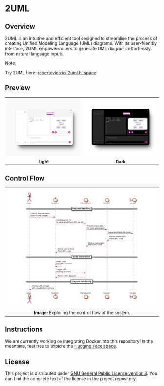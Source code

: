 # 2UML

## Overview

2UML is an intuitive and efficient tool designed to streamline the process of creating Unified Modeling Language (UML) diagrams. With its user-friendly interface, 2UML empowers users to generate UML diagrams effortlessly from natural language inputs.

> [!NOTE]
> 
> Try 2UML here: [robertovicario-2uml.hf.space](https://robertovicario-2uml.hf.space)

## Preview

<table>
    <tr>
        <td><img src="https://raw.githubusercontent.com/robertovicario/2UML/main/docs/img/1.png" width="512"></td>
        <td><img src="https://raw.githubusercontent.com/robertovicario/2UML/main/docs/img/2.png" width="512"></td>
    </tr>
    <tr>
        <td align="center"><strong>Light</strong></td>
        <td align="center"><strong>Dark</strong></td>
    </tr>
</table>

## Control Flow

<table>
    <tr>
        <td><img src="https://raw.githubusercontent.com/robertovicario/2UML/main/docs/img/3.png" width="512"></td>
    </tr>
    <tr>
        <td align="center"><strong>Image:</strong> Exploring the control flow of the system.</td>
    </tr>
</table>

## Instructions

We are currently working on integrating Docker into this repository! In the meantime, feel free to explore the [Hugging Face space](https://huggingface.co/spaces/robertovicario/2UML).

## License

This project is distributed under [GNU General Public License version 3](https://opensource.org/license/gpl-3-0). You can find the complete text of the license in the project repository.

